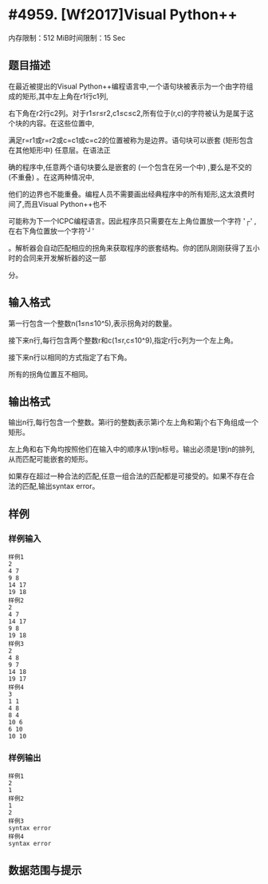 # #4959. [Wf2017]Visual Python++

内存限制：512 MiB时间限制：15 Sec

## 题目描述

在最近被提出的Visual Python++编程语言中,一个语句块被表示为一个由字符组成的矩形,其中左上角在r1行c1列,

右下角在r2行c2列。对于r1&le;r&le;r2,c1&le;c&le;c2,所有位于(r,c)的字符被认为是属于这个块的内容。在这些位置中,

满足r=r1或r=r2或c=c1或c=c2的位置被称为是边界。语句块可以嵌套 (矩形包含在其他矩形中) 任意层。在语法正

确的程序中,任意两个语句块要么是嵌套的 (一个包含在另一个中) ,要么是不交的 (不重叠) 。在这两种情况中,

他们的边界也不能重叠。编程人员不需要画出经典程序中的所有矩形,这太浪费时间了,而且Visual Python++也不

可能称为下一个ICPC编程语言。因此程序员只需要在左上角位置放一个字符 '┌' ,在右下角位置放一个字符'┘'

。解析器会自动匹配相应的拐角来获取程序的嵌套结构。你的团队刚刚获得了五小时的合同来开发解析器的这一部

分。

## 输入格式

第一行包含一个整数n(1&le;n&le;10^5),表示拐角对的数量。

接下来n行,每行包含两个整数r和c(1&le;r,c&le;10^9),指定r行c列为一个左上角。

接下来n行以相同的方式指定了右下角。

所有的拐角位置互不相同。

## 输出格式

输出n行,每行包含一个整数。第i行的整数j表示第i个左上角和第j个右下角组成一个矩形。

左上角和右下角均按照他们在输入中的顺序从1到n标号。输出必须是1到n的排列,从而匹配可能嵌套的矩形。

如果存在超过一种合法的匹配,任意一组合法的匹配都是可接受的。如果不存在合法的匹配,输出syntax error。

## 样例

### 样例输入

    
    样例1
    2
    4 7
    9 8
    14 17
    19 18
    样例2
    2
    4 7
    14 17
    9 8
    19 18
    样例3
    2
    4 8
    9 7
    14 18
    19 17
    样例4
    3
    1 1
    4 8
    8 4
    10 6
    6 10
    10 10
    

### 样例输出

    
    样例1
    2
    1
    样例2
    1
    2
    样例3
    syntax error
    样例4
    syntax error
    

## 数据范围与提示
